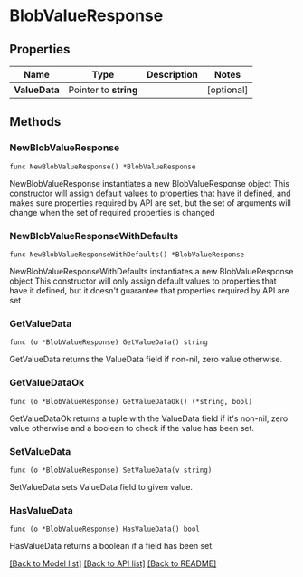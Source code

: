 # BlobValueResponse

## Properties

Name | Type | Description | Notes
------------ | ------------- | ------------- | -------------
**ValueData** | Pointer to **string** |  | [optional] 

## Methods

### NewBlobValueResponse

`func NewBlobValueResponse() *BlobValueResponse`

NewBlobValueResponse instantiates a new BlobValueResponse object
This constructor will assign default values to properties that have it defined,
and makes sure properties required by API are set, but the set of arguments
will change when the set of required properties is changed

### NewBlobValueResponseWithDefaults

`func NewBlobValueResponseWithDefaults() *BlobValueResponse`

NewBlobValueResponseWithDefaults instantiates a new BlobValueResponse object
This constructor will only assign default values to properties that have it defined,
but it doesn't guarantee that properties required by API are set

### GetValueData

`func (o *BlobValueResponse) GetValueData() string`

GetValueData returns the ValueData field if non-nil, zero value otherwise.

### GetValueDataOk

`func (o *BlobValueResponse) GetValueDataOk() (*string, bool)`

GetValueDataOk returns a tuple with the ValueData field if it's non-nil, zero value otherwise
and a boolean to check if the value has been set.

### SetValueData

`func (o *BlobValueResponse) SetValueData(v string)`

SetValueData sets ValueData field to given value.

### HasValueData

`func (o *BlobValueResponse) HasValueData() bool`

HasValueData returns a boolean if a field has been set.


[[Back to Model list]](../README.md#documentation-for-models) [[Back to API list]](../README.md#documentation-for-api-endpoints) [[Back to README]](../README.md)


